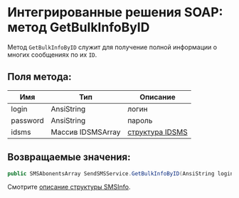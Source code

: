 # Интегрированные решения SOAP: метод GetBulkInfoByID

Метод `GetBulkInfoByID` служит для получение полной информации о многих сообщениях по их `ID`.

## Поля метода:

Имя      | Тип               | Описание
---------|-------------------|---------
login    | AnsiString        | логин
password | AnsiString        | пароль
idsms    | Массив IDSMSArray | [структура IDSMS](/protocols/soap/structure-idsms.html)

## Возвращаемые значения:

```c#
public SMSAbonentsArray SendSMSService.GetBulkInfoByID(AnsiString login, AnsiString password, IDSMSArray idsms);
```

Смотрите [описание структуры SMSInfo](/protocols/soap/structure-smsinfo.html).
